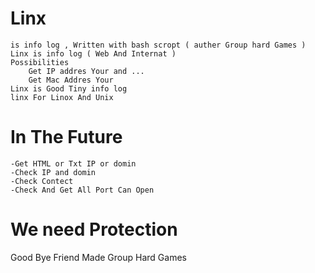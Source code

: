 # Linx
    is info log , Written with bash scropt ( auther Group hard Games )
    Linx is info log ( Web And Internat )
    Possibilities 
        Get IP addres Your and ...
        Get Mac Addres Your
    Linx is Good Tiny info log 
    linx For Linox And Unix
# In The Future
    -Get HTML or Txt IP or domin
    -Check IP and domin
    -Check Contect
    -Check And Get All Port Can Open
# We need Protection
Good Bye Friend 
Made Group Hard Games
    
    
    
    
